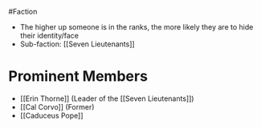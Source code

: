 #Faction
- The higher up someone is in the ranks, the more likely they are to hide their identity/face
- Sub-faction: [[Seven Lieutenants]]

# Prominent Members
- [[Erin Thorne]] (Leader of the [[Seven Lieutenants]])
- [[Cal Corvo]] (Former)
- [[Caduceus Pope]]